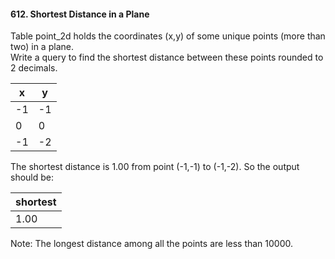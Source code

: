 #### 612. Shortest Distance in a Plane  
Table point_2d holds the coordinates (x,y) of some unique points (more than two) in a plane.  
Write a query to find the shortest distance between these points rounded to 2 decimals.  

| x  | y  |
|----|----|
| -1 | -1 |
| 0  | 0  |
| -1 | -2 |

The shortest distance is 1.00 from point (-1,-1) to (-1,-2). So the output should be:

| shortest |
|----------|
| 1.00     |

Note: The longest distance among all the points are less than 10000.
 
